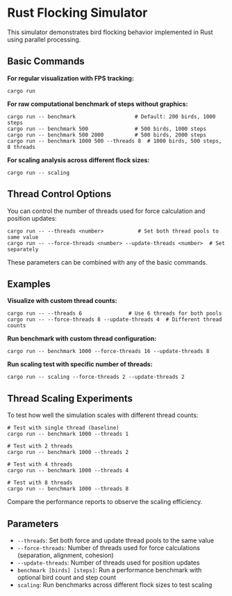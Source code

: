 # Rust Flocking Simulator

This simulator demonstrates bird flocking behavior implemented in Rust using parallel processing.

## Basic Commands

**For regular visualization with FPS tracking:**

```
cargo run
```

**For raw computational benchmark of steps without graphics:**

```
cargo run -- benchmark                   # Default: 200 birds, 1000 steps
cargo run -- benchmark 500               # 500 birds, 1000 steps
cargo run -- benchmark 500 2000          # 500 birds, 2000 steps
cargo run -- benchmark 1000 500 --threads 8  # 1000 birds, 500 steps, 8 threads
```

**For scaling analysis across different flock sizes:**

```
cargo run -- scaling
```

## Thread Control Options

You can control the number of threads used for force calculation and position updates:

```
cargo run -- --threads <number>           # Set both thread pools to same value
cargo run -- --force-threads <number> --update-threads <number>  # Set separately
```

These parameters can be combined with any of the basic commands.

## Examples

**Visualize with custom thread counts:**

```
cargo run -- --threads 6               # Use 6 threads for both pools
cargo run -- --force-threads 8 --update-threads 4  # Different thread counts
```

**Run benchmark with custom thread configuration:**

```
cargo run -- benchmark 1000 --force-threads 16 --update-threads 8
```

**Run scaling test with specific number of threads:**

```
cargo run -- scaling --force-threads 2 --update-threads 2
```

## Thread Scaling Experiments

To test how well the simulation scales with different thread counts:

```
# Test with single thread (baseline)
cargo run -- benchmark 1000 --threads 1

# Test with 2 threads
cargo run -- benchmark 1000 --threads 2

# Test with 4 threads
cargo run -- benchmark 1000 --threads 4

# Test with 8 threads
cargo run -- benchmark 1000 --threads 8
```

Compare the performance reports to observe the scaling efficiency.

## Parameters

- `--threads`: Set both force and update thread pools to the same value
- `--force-threads`: Number of threads used for force calculations (separation, alignment, cohesion)
- `--update-threads`: Number of threads used for position updates
- `benchmark [birds] [steps]`: Run a performance benchmark with optional bird count and step count
- `scaling`: Run benchmarks across different flock sizes to test scaling

